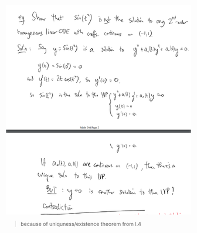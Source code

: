 ![](z_attachments/Pasted%20image%2020250306214339.png)
> because of uniquness/existence theorem from I.4

